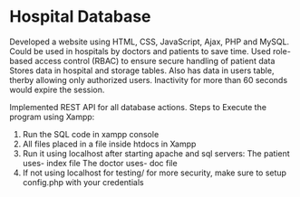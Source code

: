 # Hospital Database
Developed a website using HTML, CSS, JavaScript, Ajax, PHP and MySQL. Could be used in hospitals by doctors and patients to save time.
Used role-based access control (RBAC) to ensure secure handling of patient data 
Stores data in hospital and storage tables.
Also has data in users table, therby allowing only authorized users. Inactivity for more than 60 seconds would expire the session.

Implemented REST API for all database actions.
Steps to Execute the program using Xampp:
1. Run the SQL code in xampp console
2. All files placed in a file inside htdocs in Xampp
3. Run it using localhost after starting apache and sql servers:
  The patient uses- index file
  The doctor uses- doc file
4. If not using localhost for testing/ for more security, make sure to setup config.php with your credentials
